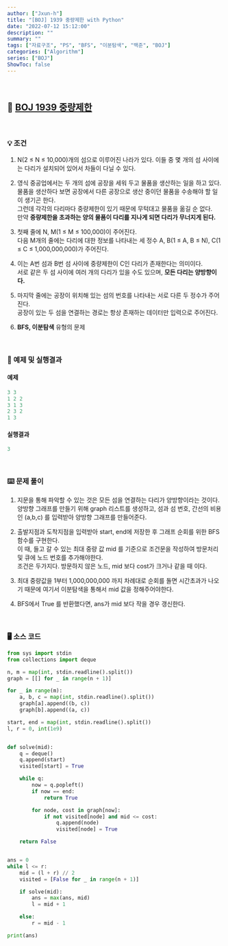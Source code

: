 ```yaml
---
author: ["Jxun-h"]
title: "[BOJ] 1939 중량제한 with Python"
date: "2022-07-12 15:12:00"
description: ""
summary: ""
tags: ["자료구조", "PS", "BFS", "이분탐색", "백준", "BOJ"]
categories: ["Algorithm"]
series: ["BOJ"]
ShowToc: false
---
```


<br>

## 📌 <a href="https://www.acmicpc.net/problem/1939" target="_blank">BOJ 1939 중량제한</a>

<br>

### 💡 조건

1.  N(2 ≤ N ≤ 10,000)개의 섬으로 이루어진 나라가 있다. 이들 중 몇 개의 섬 사이에는 다리가 설치되어 있어서 차들이 다닐 수 있다.

2.  영식 중공업에서는 두 개의 섬에 공장을 세워 두고 물품을 생산하는 일을 하고 있다.  
    물품을 생산하다 보면 공장에서 다른 공장으로 생산 중이던 물품을 수송해야 할 일이 생기곤 한다.  
    그런데 각각의 다리마다 중량제한이 있기 때문에 무턱대고 물품을 옮길 순 없다.  
    만약 **중량제한을 초과하는 양의 물품이 다리를 지나게 되면 다리가 무너지게 된다.**

3.  첫째 줄에 N, M(1 ≤ M ≤ 100,000)이 주어진다.  
    다음 M개의 줄에는 다리에 대한 정보를 나타내는 세 정수 A, B(1 ≤ A, B ≤ N), C(1 ≤ C ≤ 1,000,000,000)가 주어진다.

4.  이는 A번 섬과 B번 섬 사이에 중량제한이 C인 다리가 존재한다는 의미이다.  
    서로 같은 두 섬 사이에 여러 개의 다리가 있을 수도 있으며, **모든 다리는 양방향이다.**

5.  마지막 줄에는 공장이 위치해 있는 섬의 번호를 나타내는 서로 다른 두 정수가 주어진다.  
    공장이 있는 두 섬을 연결하는 경로는 항상 존재하는 데이터만 입력으로 주어진다.

6.  **BFS, 이분탐색** 유형의 문제

<br>

### 🔖 예제 및 실행결과

#### 예제

```py
3 3
1 2 2
3 1 3
2 3 2
1 3
```

#### 실행결과

```py
3
```

<br>

### ⌨️ 문제 풀이

1.  지문을 통해 파악할 수 있는 것은 모든 섬을 연결하는 다리가 양방향이라는 것이다.  
    양방향 그래프를 만들기 위해 graph 리스트를 생성하고, 섬과 섬 번호, 간선의 비용인 (a,b,c) 를 입력받아 양방향 그래프를 만들어준다.

2.  출발지점과 도착지점을 입력받아 start, end에 저장한 후 그래프 순회를 위한 BFS함수를 구현한다.  
    이 때, 들고 갈 수 있는 최대 중량 값 mid 를 기준으로 조건문을 작성하여 방문처리 및 큐에 노드 번호를 추가해야한다.  
    조건은 두가지다. 방문하지 않은 노드, mid 보다 cost가 크거나 같을 때 이다.

3.  최대 중량값을 1부터 1,000,000,000 까지 차례대로 순회를 돌면 시간초과가 나오기 때문에 여기서 이분탐색을 통해서 mid 값을 정해주어야한다.

4.  BFS에서 True 를 반환했다면, ans가 mid 보다 작을 경우 갱신한다.


<br>

### 🖥 소스 코드

```py
from sys import stdin
from collections import deque

n, m = map(int, stdin.readline().split())
graph = [[] for _ in range(n + 1)]

for _ in range(m):
    a, b, c = map(int, stdin.readline().split())
    graph[a].append((b, c))
    graph[b].append((a, c))

start, end = map(int, stdin.readline().split())
l, r = 0, int(1e9)


def solve(mid):
    q = deque()
    q.append(start)
    visited[start] = True

    while q:
        now = q.popleft()
        if now == end:
            return True

        for node, cost in graph[now]:
            if not visited[node] and mid <= cost:
                q.append(node)
                visited[node] = True

    return False


ans = 0
while l <= r:
    mid = (l + r) // 2
    visited = [False for _ in range(n + 1)]

    if solve(mid):
        ans = max(ans, mid)
        l = mid + 1

    else:
        r = mid - 1

print(ans)
```
